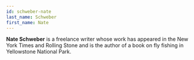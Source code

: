 ```yaml
---
id: schweber-nate
last_name: Schweber
first_name: Nate
---
```

**Nate Schweber** is a freelance writer whose work has appeared in the New York Times and Rolling Stone and is the author of a book on fly fishing in Yellowstone National Park.